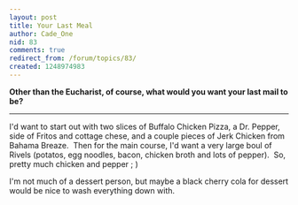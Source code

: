 ```yaml
---
layout: post
title: Your Last Meal
author: Cade_One
nid: 83
comments: true
redirect_from: /forum/topics/83/
created: 1248974983
---
```

<p><strong>Other than the Eucharist, of course, what would you want your last mail to be?</strong></p>
<hr />
<p>I'd want to start out with two slices of Buffalo Chicken Pizza, a Dr. Pepper, side of Fritos and cottage chese, and a couple pieces of Jerk Chicken from Bahama Breaze.&nbsp; Then for the main course, I'd want a very large boul of Rivels (potatos, egg noodles, bacon, chicken broth and lots of pepper).&nbsp; So, pretty much chicken and pepper ; )</p>
<p>I'm not much of a dessert person, but maybe a black cherry cola for dessert would be nice to wash everything down with.</p>
